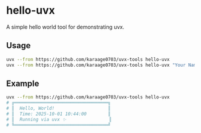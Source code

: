 # hello-uvx

A simple hello world tool for demonstrating uvx.

## Usage

```bash
uvx --from https://github.com/karaage0703/uvx-tools hello-uvx
uvx --from https://github.com/karaage0703/uvx-tools hello-uvx "Your Name"
```

## Example

```bash
uvx --from https://github.com/karaage0703/uvx-tools hello-uvx
# ╔═══════════════════════════════════╗
# ║  Hello, World!                    ║
# ║  Time: 2025-10-01 10:44:00        ║
# ║  Running via uvx ✨                ║
# ╚═══════════════════════════════════╝
```
